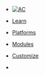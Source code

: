 <!-- docs/_sidebar.md -->

* [![AC](https://puzzlelang.org/assets/puzzle.png "PUZZLE. Abstract Code")]() <!--span class="hide_mobile" style="position: relative;top: -18px;left: 10px;">An abstract programming language</span-->

* [Learn](README.md)

* [Platforms](chapters/GUIDES.md)

* [Modules](chapters/MODULES.md)

* [Customize](README?id=custom-syntax)

* <a href="https://github.com/puzzlelang/puzzle" target="_blank" class="" style="margin:0px 10px"><span class="fab fa-github"></span></a>

<!--* [Learn](?id=puzzle)

* [Guides](chapters/GUIDES.md)

* [Modules](chapters/modules/index.md) -->